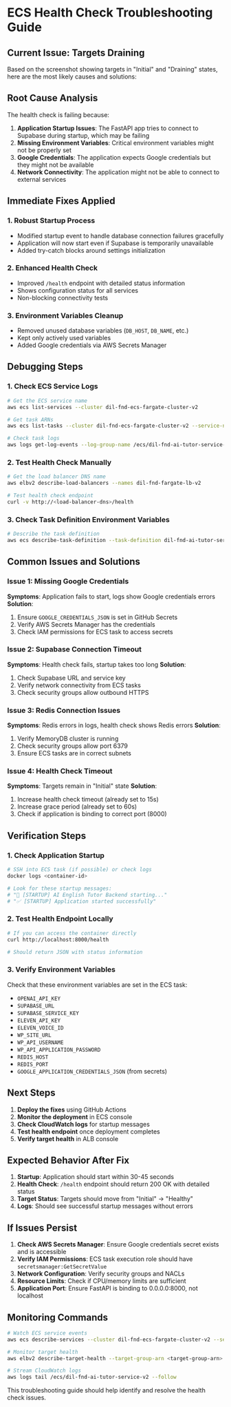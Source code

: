 # ECS Health Check Troubleshooting Guide

## Current Issue: Targets Draining

Based on the screenshot showing targets in "Initial" and "Draining" states, here are the most likely causes and solutions:

## Root Cause Analysis

The health check is failing because:

1. **Application Startup Issues**: The FastAPI app tries to connect to Supabase during startup, which may be failing
2. **Missing Environment Variables**: Critical environment variables might not be properly set
3. **Google Credentials**: The application expects Google credentials but they might not be available
4. **Network Connectivity**: The application might not be able to connect to external services

## Immediate Fixes Applied

### 1. Robust Startup Process
- Modified startup event to handle database connection failures gracefully
- Application will now start even if Supabase is temporarily unavailable
- Added try-catch blocks around settings initialization

### 2. Enhanced Health Check
- Improved `/health` endpoint with detailed status information
- Shows configuration status for all services
- Non-blocking connectivity tests

### 3. Environment Variables Cleanup
- Removed unused database variables (`DB_HOST`, `DB_NAME`, etc.)
- Kept only actively used variables
- Added Google credentials via AWS Secrets Manager

## Debugging Steps

### 1. Check ECS Service Logs
```bash
# Get the ECS service name
aws ecs list-services --cluster dil-fnd-ecs-fargate-cluster-v2

# Get task ARNs
aws ecs list-tasks --cluster dil-fnd-ecs-fargate-cluster-v2 --service-name dil-fnd-ai-tutor-service-v2

# Check task logs
aws logs get-log-events --log-group-name /ecs/dil-fnd-ai-tutor-service-v2 --log-stream-name <stream-name>
```

### 2. Test Health Check Manually
```bash
# Get the load balancer DNS name
aws elbv2 describe-load-balancers --names dil-fnd-fargate-lb-v2

# Test health check endpoint
curl -v http://<load-balancer-dns>/health
```

### 3. Check Task Definition Environment Variables
```bash
# Describe the task definition
aws ecs describe-task-definition --task-definition dil-fnd-ai-tutor-service-v2
```

## Common Issues and Solutions

### Issue 1: Missing Google Credentials
**Symptoms**: Application fails to start, logs show Google credentials errors
**Solution**: 
1. Ensure `GOOGLE_CREDENTIALS_JSON` is set in GitHub Secrets
2. Verify AWS Secrets Manager has the credentials
3. Check IAM permissions for ECS task to access secrets

### Issue 2: Supabase Connection Timeout
**Symptoms**: Health check fails, startup takes too long
**Solution**: 
1. Check Supabase URL and service key
2. Verify network connectivity from ECS tasks
3. Check security groups allow outbound HTTPS

### Issue 3: Redis Connection Issues
**Symptoms**: Redis errors in logs, health check shows Redis errors
**Solution**:
1. Verify MemoryDB cluster is running
2. Check security groups allow port 6379
3. Ensure ECS tasks are in correct subnets

### Issue 4: Health Check Timeout
**Symptoms**: Targets remain in "Initial" state
**Solution**:
1. Increase health check timeout (already set to 15s)
2. Increase grace period (already set to 60s)
3. Check if application is binding to correct port (8000)

## Verification Steps

### 1. Check Application Startup
```bash
# SSH into ECS task (if possible) or check logs
docker logs <container-id>

# Look for these startup messages:
# "🚀 [STARTUP] AI English Tutor Backend starting..."
# "✅ [STARTUP] Application started successfully"
```

### 2. Test Health Endpoint Locally
```bash
# If you can access the container directly
curl http://localhost:8000/health

# Should return JSON with status information
```

### 3. Verify Environment Variables
Check that these environment variables are set in the ECS task:
- `OPENAI_API_KEY`
- `SUPABASE_URL`
- `SUPABASE_SERVICE_KEY`
- `ELEVEN_API_KEY`
- `ELEVEN_VOICE_ID`
- `WP_SITE_URL`
- `WP_API_USERNAME`
- `WP_API_APPLICATION_PASSWORD`
- `REDIS_HOST`
- `REDIS_PORT`
- `GOOGLE_APPLICATION_CREDENTIALS_JSON` (from secrets)

## Next Steps

1. **Deploy the fixes** using GitHub Actions
2. **Monitor the deployment** in ECS console
3. **Check CloudWatch logs** for startup messages
4. **Test health endpoint** once deployment completes
5. **Verify target health** in ALB console

## Expected Behavior After Fix

1. **Startup**: Application should start within 30-45 seconds
2. **Health Check**: `/health` endpoint should return 200 OK with detailed status
3. **Target Status**: Targets should move from "Initial" → "Healthy"
4. **Logs**: Should see successful startup messages without errors

## If Issues Persist

1. **Check AWS Secrets Manager**: Ensure Google credentials secret exists and is accessible
2. **Verify IAM Permissions**: ECS task execution role should have `secretsmanager:GetSecretValue`
3. **Network Configuration**: Verify security groups and NACLs
4. **Resource Limits**: Check if CPU/memory limits are sufficient
5. **Application Port**: Ensure FastAPI is binding to 0.0.0.0:8000, not localhost

## Monitoring Commands

```bash
# Watch ECS service events
aws ecs describe-services --cluster dil-fnd-ecs-fargate-cluster-v2 --services dil-fnd-ai-tutor-service-v2

# Monitor target health
aws elbv2 describe-target-health --target-group-arn <target-group-arn>

# Stream CloudWatch logs
aws logs tail /ecs/dil-fnd-ai-tutor-service-v2 --follow
```

This troubleshooting guide should help identify and resolve the health check issues.
